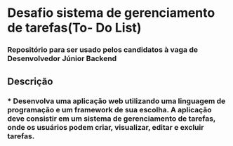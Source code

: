 ﻿# Desafio sistema de gerenciamento de tarefas(To- Do List)
### Repositório para ser usado pelos candidatos à vaga de Desenvolvedor Júnior Backend
## Descrição
### * Desenvolva uma aplicação web utilizando uma linguagem de programação e um framework de sua escolha. A aplicação deve consistir em um sistema de gerenciamento de tarefas, onde os usuários podem criar, visualizar, editar e excluir tarefas.

